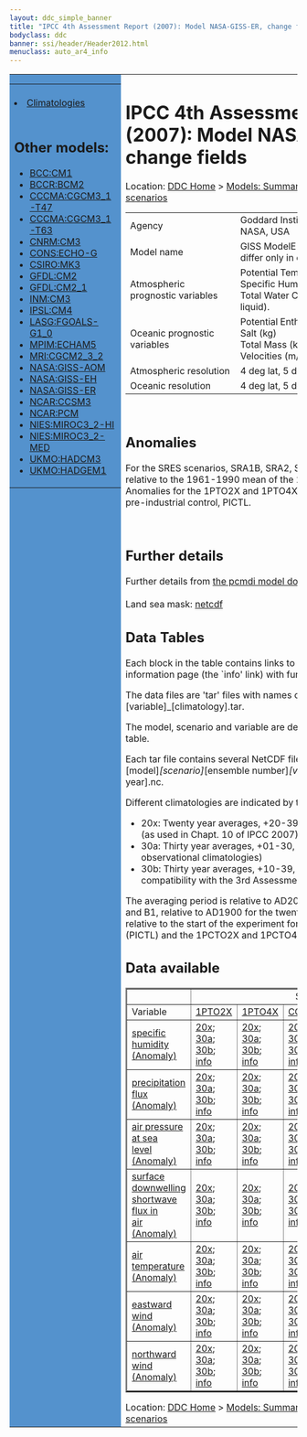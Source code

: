 ```yaml
---
layout: ddc_simple_banner
title: "IPCC 4th Assessment Report (2007): Model NASA-GISS-ER, change fields"
bodyclass: ddc
banner: ssi/header/Header2012.html
menuclass: auto_ar4_info
---
```



<table width="100%" border="0" cellspacing="0" cellpadding="0" style="border-collapse: collapse;">
<tr style="margin:0;padding:0;border:0;">
<td style="margin:0;padding:0;border:0;height:1pt;width:150pt;background:#5492CD;" valign="top" >

<div id="lh-col2" class="auto_ar4_info">
<table class="menumain" bgcolor="#5492CD" cellspacing="0" width="100%" border="0">
<tr><td>

<br/>
<li><a href="model-NASA-GISS-ER.html">Climatologies</a></li><br/>

<h2> Other models:</h2>
<ul>
<li><a href="model-BCC-CM1-change.html">BCC:CM1</a></li>
<li><a href="model-BCCR-BCM2-change.html">BCCR:BCM2</a></li>
<li><a href="model-CCCMA-CGCM3_1-T47-change.html">CCCMA:CGCM3_1-T47</a></li>
<li><a href="model-CCCMA-CGCM3_1-T63-change.html">CCCMA:CGCM3_1-T63</a></li>
<li><a href="model-CNRM-CM3-change.html">CNRM:CM3</a></li>
<li><a href="model-CONS-ECHO-G-change.html">CONS:ECHO-G</a></li>
<li><a href="model-CSIRO-MK3-change.html">CSIRO:MK3</a></li>
<li><a href="model-GFDL-CM2-change.html">GFDL:CM2</a></li>
<li><a href="model-GFDL-CM2_1-change.html">GFDL:CM2_1</a></li>
<li><a href="model-INM-CM3-change.html">INM:CM3</a></li>
<li><a href="model-IPSL-CM4-change.html">IPSL:CM4</a></li>
<li><a href="model-LASG-FGOALS-G1_0-change.html">LASG:FGOALS-G1_0</a></li>
<li><a href="model-MPIM-ECHAM5-change.html">MPIM:ECHAM5</a></li>
<li><a href="model-MRI-CGCM2_3_2-change.html">MRI:CGCM2_3_2</a></li>
<li><a href="model-NASA-GISS-AOM-change.html">NASA:GISS-AOM</a></li>
<li><a href="model-NASA-GISS-EH-change.html">NASA:GISS-EH</a></li>
<li><a href="model-NASA-GISS-ER-change.html">NASA:GISS-ER</a></li>
<li><a href="model-NCAR-CCSM3-change.html">NCAR:CCSM3</a></li>
<li><a href="model-NCAR-PCM-change.html">NCAR:PCM</a></li>
<li><a href="model-NIES-MIROC3_2-HI-change.html">NIES:MIROC3_2-HI</a></li>
<li><a href="model-NIES-MIROC3_2-MED-change.html">NIES:MIROC3_2-MED</a></li>
<li><a href="model-UKMO-HADCM3-change.html">UKMO:HADCM3</a></li>
<li><a href="model-UKMO-HADGEM1-change.html">UKMO:HADGEM1</a></li>
</ul>

</td></tr> 
<!--#include virtual="/ssi12/logos/badc.html" -->
</table>
</div>
</td>
<td><h1>IPCC 4th Assessment Report (2007): Model NASA-GISS-ER, change fields</h1>

<!-- Breadcrumb1 -->
<div id="breadcrumb1" align="left">
Location: <a href="/index.html">DDC Home</a> > <a href="/sim/gcm_clim/">Models: Summary Data</a>
> <a href="/sim/gcm_clim/SRES_AR4/index.html">AR4 (2007): SRES scenarios</a>
</div>
<!-- End of Breadcrumb1 --><table class="meta-data-table">
<tr>
     <td class="meta-table-col1">Agency</td><td> Goddard Institute for Space Studies (GISS), NASA, USA</td>
</tr>
<tr>
     <td class="meta-table-col1">Model name</td><td> GISS ModelE-H and GISS ModelE-R (which differ only in ocean component)</td>
</tr>
<tr>
     <td class="meta-table-col1">Atmospheric prognostic variables</td><td> Potential Temp<br/>
 Specific Humidity<br/>
 Total Water Condensate (either all ice or all liquid).</td>
</tr>
<tr>
     <td class="meta-table-col1">Oceanic prognostic variables</td><td> Potential Enthalpy (J)<br/>
 Salt (kg)<br/>
 Total Mass (kg)<br/>
 Velocities (m/s).</td>
</tr>
<tr>
     <td class="meta-table-col1">Atmospheric resolution</td><td> 4 deg lat, 5 deg long, L??</td>
</tr>
<tr>
     <td class="meta-table-col1">Oceanic resolution</td><td> 4 deg lat, 5 deg long</td>
</tr>
</table>
<br/>

<h2>Anomalies</h2>

For the SRES scenarios, SRA1B, SRA2, SRB1, anomalies are calculated relative to
the 1961-1990 mean of the 20th century simulation, 20C3M. Anomalies for the
1PTO2X and 1PTO4X scenarios are relative to the pre-industrial control, PICTL.

<br/>
<h2>Further details</h2>
    Further details from <a href="http://www-pcmdi.llnl.gov/ipcc/model_documentation/ipcc_model_documentation.php">
          the pcmdi model documentation page</a>
<br/>
<br/>Land sea mask: <a href="/cgi-bin/downl/ar4_nc/sftlf/GIER_sftlf.nc">netcdf</a><br/>
<h2> Data Tables</h2>

Each block in the table contains links to one or more data files and
to one information page (the `info' link) with further information.
<p/>

The data files are 'tar' files with names of the form
[model]_[scenario]_[variable]_[climatology].tar.
<p/>

The model, scenario and variable are determined by the position in
the table.
<p/>

Each tar file contains several NetCDF files with names of the form:
[model]_[scenario]_[ensemble number]_[variable]_[start-year]-[end-year].nc.
<p/>

Different climatologies are indicated by the links within each table entry.
<ul>
<li>20x: Twenty year averages, +20-39, +46-65, +80-99, +180-199 (as used in Chapt. 10 of IPCC 2007)</li>
<li>30a: Thirty year averages, +01-30, +31-60, +61-90 (as used in the observational climatologies)</li>
<li>30b: Thirty year averages, +10-39, +40-69, +70-99 (for compatibility with the 3rd Assessment Report)</li>
</ul>
The averaging period is relative to AD2000 for SRES scenarios A1B, A2 and B1,
relative to AD1900 for the twentieth century run (20C3M) and relative to the
start of the experiment for the pre-industrial control (PICTL) and the
1PCTO2X and 1PCTO4X runs.
<p/>

<h2>Data available</h2>

<table class="data-table"  border="2">
<tr><td></td>
<td colspan="6" align="center">Scenario</td>
</tr>
<tr><td>Variable</td>
      <td><a href="scenario-1PTO2X-change.html">1PTO2X</a></td>
      <td><a href="scenario-1PTO4X-change.html">1PTO4X</a></td>
      <td><a href="scenario-COMMIT-change.html">COMMIT</a></td>
      <td><a href="scenario-SRA1B-change.html">SRA1B</a></td>
      <td><a href="scenario-SRA2-change.html">SRA2</a></td>
      <td><a href="scenario-SRB1-change.html">SRB1</a></td>
</tr>
<tr><td class="data-table-col1"><a href="var-specific_humidity-change.html">specific<br/> humidity (Anomaly)</a></td>
      <td class="data-table-item">
      <a href="/cgi-bin/downl/ar4_nc/huss-change/GIER_1PTO2X_huss-change_oc20x.tar">20x</a>;
      <a href="/cgi-bin/downl/ar4_nc/huss-change/GIER_1PTO2X_huss-change_oc30a.tar">30a</a>;
      <a href="/cgi-bin/downl/ar4_nc/huss-change/GIER_1PTO2X_huss-change_oc30b.tar">30b</a>;
      <a href="/ar4/info/NASA-GISS-ER_1PTO2X_huss.html">info</a></td>
      <td class="data-table-item">
      <a href="/cgi-bin/downl/ar4_nc/huss-change/GIER_1PTO4X_huss-change_oc20x.tar">20x</a>;
      <a href="/cgi-bin/downl/ar4_nc/huss-change/GIER_1PTO4X_huss-change_oc30a.tar">30a</a>;
      <a href="/cgi-bin/downl/ar4_nc/huss-change/GIER_1PTO4X_huss-change_oc30b.tar">30b</a>;
      <a href="/ar4/info/NASA-GISS-ER_1PTO4X_huss.html">info</a></td>
      <td class="data-table-item">
      <a href="/cgi-bin/downl/ar4_nc/huss-change/GIER_COMMIT_huss-change_c20x.tar">20x</a>;
      <a href="/cgi-bin/downl/ar4_nc/huss-change/GIER_COMMIT_huss-change_c30a.tar">30a</a>;
      <a href="/cgi-bin/downl/ar4_nc/huss-change/GIER_COMMIT_huss-change_c30b.tar">30b</a>;
      <a href="/ar4/info/NASA-GISS-ER_COMMIT_huss.html">info</a></td>
      <td class="data-table-item">
      <a href="/cgi-bin/downl/ar4_nc/huss-change/GIER_SRA1B_huss-change_c20x.tar">20x</a>;
      <a href="/cgi-bin/downl/ar4_nc/huss-change/GIER_SRA1B_huss-change_c30b.tar">30b</a>;
      <a href="/ar4/info/NASA-GISS-ER_SRA1B_huss.html">info</a></td>
      <td class="data-table-item">
      <a href="/cgi-bin/downl/ar4_nc/huss-change/GIER_SRA2_huss-change_c20x.tar">20x</a>;
      <a href="/cgi-bin/downl/ar4_nc/huss-change/GIER_SRA2_huss-change_c30b.tar">30b</a>;
      <a href="/ar4/info/NASA-GISS-ER_SRA2_huss.html">info</a></td>
      <td class="data-table-empty">--</td>
</tr>
<tr><td class="data-table-col1"><a href="var-precipitation_flux-change.html">precipitation<br/> flux (Anomaly)</a></td>
      <td class="data-table-item">
      <a href="/cgi-bin/downl/ar4_nc/pr-change/GIER_1PTO2X_pr-change_oc20x.tar">20x</a>;
      <a href="/cgi-bin/downl/ar4_nc/pr-change/GIER_1PTO2X_pr-change_oc30a.tar">30a</a>;
      <a href="/cgi-bin/downl/ar4_nc/pr-change/GIER_1PTO2X_pr-change_oc30b.tar">30b</a>;
      <a href="/ar4/info/NASA-GISS-ER_1PTO2X_pr.html">info</a></td>
      <td class="data-table-item">
      <a href="/cgi-bin/downl/ar4_nc/pr-change/GIER_1PTO4X_pr-change_oc20x.tar">20x</a>;
      <a href="/cgi-bin/downl/ar4_nc/pr-change/GIER_1PTO4X_pr-change_oc30a.tar">30a</a>;
      <a href="/cgi-bin/downl/ar4_nc/pr-change/GIER_1PTO4X_pr-change_oc30b.tar">30b</a>;
      <a href="/ar4/info/NASA-GISS-ER_1PTO4X_pr.html">info</a></td>
      <td class="data-table-item">
      <a href="/cgi-bin/downl/ar4_nc/pr-change/GIER_COMMIT_pr-change_c20x.tar">20x</a>;
      <a href="/cgi-bin/downl/ar4_nc/pr-change/GIER_COMMIT_pr-change_c30a.tar">30a</a>;
      <a href="/cgi-bin/downl/ar4_nc/pr-change/GIER_COMMIT_pr-change_c30b.tar">30b</a>;
      <a href="/ar4/info/NASA-GISS-ER_COMMIT_pr.html">info</a></td>
      <td class="data-table-empty">--</td>
      <td class="data-table-item">
      <a href="/cgi-bin/downl/ar4_nc/pr-change/GIER_SRA2_pr-change_c20x.tar">20x</a>;
      <a href="/cgi-bin/downl/ar4_nc/pr-change/GIER_SRA2_pr-change_c30b.tar">30b</a>;
      <a href="/ar4/info/NASA-GISS-ER_SRA2_pr.html">info</a></td>
      <td class="data-table-item">
      <a href="/cgi-bin/downl/ar4_nc/pr-change/GIER_SRB1_pr-change_c20x.tar">20x</a>;
      <a href="/cgi-bin/downl/ar4_nc/pr-change/GIER_SRB1_pr-change_c30b.tar">30b</a>;
      <a href="/ar4/info/NASA-GISS-ER_SRB1_pr.html">info</a></td>
</tr>
<tr><td class="data-table-col1"><a href="var-air_pressure_at_sea_level-change.html">air pressure at sea<br/> level (Anomaly)</a></td>
      <td class="data-table-item">
      <a href="/cgi-bin/downl/ar4_nc/psl-change/GIER_1PTO2X_psl-change_oc20x.tar">20x</a>;
      <a href="/cgi-bin/downl/ar4_nc/psl-change/GIER_1PTO2X_psl-change_oc30a.tar">30a</a>;
      <a href="/cgi-bin/downl/ar4_nc/psl-change/GIER_1PTO2X_psl-change_oc30b.tar">30b</a>;
      <a href="/ar4/info/NASA-GISS-ER_1PTO2X_psl.html">info</a></td>
      <td class="data-table-item">
      <a href="/cgi-bin/downl/ar4_nc/psl-change/GIER_1PTO4X_psl-change_oc20x.tar">20x</a>;
      <a href="/cgi-bin/downl/ar4_nc/psl-change/GIER_1PTO4X_psl-change_oc30a.tar">30a</a>;
      <a href="/cgi-bin/downl/ar4_nc/psl-change/GIER_1PTO4X_psl-change_oc30b.tar">30b</a>;
      <a href="/ar4/info/NASA-GISS-ER_1PTO4X_psl.html">info</a></td>
      <td class="data-table-item">
      <a href="/cgi-bin/downl/ar4_nc/psl-change/GIER_COMMIT_psl-change_c20x.tar">20x</a>;
      <a href="/cgi-bin/downl/ar4_nc/psl-change/GIER_COMMIT_psl-change_c30a.tar">30a</a>;
      <a href="/cgi-bin/downl/ar4_nc/psl-change/GIER_COMMIT_psl-change_c30b.tar">30b</a>;
      <a href="/ar4/info/NASA-GISS-ER_COMMIT_psl.html">info</a></td>
      <td class="data-table-item">
      <a href="/cgi-bin/downl/ar4_nc/psl-change/GIER_SRA1B_psl-change_c20x.tar">20x</a>;
      <a href="/cgi-bin/downl/ar4_nc/psl-change/GIER_SRA1B_psl-change_c30b.tar">30b</a>;
      <a href="/ar4/info/NASA-GISS-ER_SRA1B_psl.html">info</a></td>
      <td class="data-table-item">
      <a href="/cgi-bin/downl/ar4_nc/psl-change/GIER_SRA2_psl-change_c20x.tar">20x</a>;
      <a href="/cgi-bin/downl/ar4_nc/psl-change/GIER_SRA2_psl-change_c30b.tar">30b</a>;
      <a href="/ar4/info/NASA-GISS-ER_SRA2_psl.html">info</a></td>
      <td class="data-table-item">
      <a href="/cgi-bin/downl/ar4_nc/psl-change/GIER_SRB1_psl-change_c20x.tar">20x</a>;
      <a href="/cgi-bin/downl/ar4_nc/psl-change/GIER_SRB1_psl-change_c30b.tar">30b</a>;
      <a href="/ar4/info/NASA-GISS-ER_SRB1_psl.html">info</a></td>
</tr>
<tr><td class="data-table-col1"><a href="var-surface_downwelling_shortwave_flux_in_air-change.html">surface downwelling<br/> shortwave flux in<br/> air (Anomaly)</a></td>
      <td class="data-table-item">
      <a href="/cgi-bin/downl/ar4_nc/rsds-change/GIER_1PTO2X_rsds-change_oc20x.tar">20x</a>;
      <a href="/cgi-bin/downl/ar4_nc/rsds-change/GIER_1PTO2X_rsds-change_oc30a.tar">30a</a>;
      <a href="/cgi-bin/downl/ar4_nc/rsds-change/GIER_1PTO2X_rsds-change_oc30b.tar">30b</a>;
      <a href="/ar4/info/NASA-GISS-ER_1PTO2X_rsds.html">info</a></td>
      <td class="data-table-item">
      <a href="/cgi-bin/downl/ar4_nc/rsds-change/GIER_1PTO4X_rsds-change_oc20x.tar">20x</a>;
      <a href="/cgi-bin/downl/ar4_nc/rsds-change/GIER_1PTO4X_rsds-change_oc30a.tar">30a</a>;
      <a href="/cgi-bin/downl/ar4_nc/rsds-change/GIER_1PTO4X_rsds-change_oc30b.tar">30b</a>;
      <a href="/ar4/info/NASA-GISS-ER_1PTO4X_rsds.html">info</a></td>
      <td class="data-table-item">
      <a href="/cgi-bin/downl/ar4_nc/rsds-change/GIER_COMMIT_rsds-change_c20x.tar">20x</a>;
      <a href="/cgi-bin/downl/ar4_nc/rsds-change/GIER_COMMIT_rsds-change_c30a.tar">30a</a>;
      <a href="/cgi-bin/downl/ar4_nc/rsds-change/GIER_COMMIT_rsds-change_c30b.tar">30b</a>;
      <a href="/ar4/info/NASA-GISS-ER_COMMIT_rsds.html">info</a></td>
      <td class="data-table-item">
      <a href="/cgi-bin/downl/ar4_nc/rsds-change/GIER_SRA1B_rsds-change_c20x.tar">20x</a>;
      <a href="/cgi-bin/downl/ar4_nc/rsds-change/GIER_SRA1B_rsds-change_c30b.tar">30b</a>;
      <a href="/ar4/info/NASA-GISS-ER_SRA1B_rsds.html">info</a></td>
      <td class="data-table-item">
      <a href="/cgi-bin/downl/ar4_nc/rsds-change/GIER_SRA2_rsds-change_c20x.tar">20x</a>;
      <a href="/cgi-bin/downl/ar4_nc/rsds-change/GIER_SRA2_rsds-change_c30b.tar">30b</a>;
      <a href="/ar4/info/NASA-GISS-ER_SRA2_rsds.html">info</a></td>
      <td class="data-table-item">
      <a href="/cgi-bin/downl/ar4_nc/rsds-change/GIER_SRB1_rsds-change_c20x.tar">20x</a>;
      <a href="/cgi-bin/downl/ar4_nc/rsds-change/GIER_SRB1_rsds-change_c30b.tar">30b</a>;
      <a href="/ar4/info/NASA-GISS-ER_SRB1_rsds.html">info</a></td>
</tr>
<tr><td class="data-table-col1"><a href="var-air_temperature-change.html">air<br/> temperature (Anomaly)</a></td>
      <td class="data-table-item">
      <a href="/cgi-bin/downl/ar4_nc/tas-change/GIER_1PTO2X_tas-change_oc20x.tar">20x</a>;
      <a href="/cgi-bin/downl/ar4_nc/tas-change/GIER_1PTO2X_tas-change_oc30a.tar">30a</a>;
      <a href="/cgi-bin/downl/ar4_nc/tas-change/GIER_1PTO2X_tas-change_oc30b.tar">30b</a>;
      <a href="/ar4/info/NASA-GISS-ER_1PTO2X_tas.html">info</a></td>
      <td class="data-table-item">
      <a href="/cgi-bin/downl/ar4_nc/tas-change/GIER_1PTO4X_tas-change_oc20x.tar">20x</a>;
      <a href="/cgi-bin/downl/ar4_nc/tas-change/GIER_1PTO4X_tas-change_oc30a.tar">30a</a>;
      <a href="/cgi-bin/downl/ar4_nc/tas-change/GIER_1PTO4X_tas-change_oc30b.tar">30b</a>;
      <a href="/ar4/info/NASA-GISS-ER_1PTO4X_tas.html">info</a></td>
      <td class="data-table-item">
      <a href="/cgi-bin/downl/ar4_nc/tas-change/GIER_COMMIT_tas-change_c20x.tar">20x</a>;
      <a href="/cgi-bin/downl/ar4_nc/tas-change/GIER_COMMIT_tas-change_c30a.tar">30a</a>;
      <a href="/cgi-bin/downl/ar4_nc/tas-change/GIER_COMMIT_tas-change_c30b.tar">30b</a>;
      <a href="/ar4/info/NASA-GISS-ER_COMMIT_tas.html">info</a></td>
      <td class="data-table-item">
      <a href="/cgi-bin/downl/ar4_nc/tas-change/GIER_SRA1B_tas-change_c20x.tar">20x</a>;
      <a href="/cgi-bin/downl/ar4_nc/tas-change/GIER_SRA1B_tas-change_c30b.tar">30b</a>;
      <a href="/ar4/info/NASA-GISS-ER_SRA1B_tas.html">info</a></td>
      <td class="data-table-item">
      <a href="/cgi-bin/downl/ar4_nc/tas-change/GIER_SRA2_tas-change_c20x.tar">20x</a>;
      <a href="/cgi-bin/downl/ar4_nc/tas-change/GIER_SRA2_tas-change_c30b.tar">30b</a>;
      <a href="/ar4/info/NASA-GISS-ER_SRA2_tas.html">info</a></td>
      <td class="data-table-item">
      <a href="/cgi-bin/downl/ar4_nc/tas-change/GIER_SRB1_tas-change_c20x.tar">20x</a>;
      <a href="/cgi-bin/downl/ar4_nc/tas-change/GIER_SRB1_tas-change_c30b.tar">30b</a>;
      <a href="/ar4/info/NASA-GISS-ER_SRB1_tas.html">info</a></td>
</tr>
<tr><td class="data-table-col1"><a href="var-eastward_wind-change.html">eastward wind (Anomaly)</a></td>
      <td class="data-table-item">
      <a href="/cgi-bin/downl/ar4_nc/uas-change/GIER_1PTO2X_uas-change_oc20x.tar">20x</a>;
      <a href="/cgi-bin/downl/ar4_nc/uas-change/GIER_1PTO2X_uas-change_oc30a.tar">30a</a>;
      <a href="/cgi-bin/downl/ar4_nc/uas-change/GIER_1PTO2X_uas-change_oc30b.tar">30b</a>;
      <a href="/ar4/info/NASA-GISS-ER_1PTO2X_uas.html">info</a></td>
      <td class="data-table-item">
      <a href="/cgi-bin/downl/ar4_nc/uas-change/GIER_1PTO4X_uas-change_oc20x.tar">20x</a>;
      <a href="/cgi-bin/downl/ar4_nc/uas-change/GIER_1PTO4X_uas-change_oc30a.tar">30a</a>;
      <a href="/cgi-bin/downl/ar4_nc/uas-change/GIER_1PTO4X_uas-change_oc30b.tar">30b</a>;
      <a href="/ar4/info/NASA-GISS-ER_1PTO4X_uas.html">info</a></td>
      <td class="data-table-item">
      <a href="/cgi-bin/downl/ar4_nc/uas-change/GIER_COMMIT_uas-change_c20x.tar">20x</a>;
      <a href="/cgi-bin/downl/ar4_nc/uas-change/GIER_COMMIT_uas-change_c30a.tar">30a</a>;
      <a href="/cgi-bin/downl/ar4_nc/uas-change/GIER_COMMIT_uas-change_c30b.tar">30b</a>;
      <a href="/ar4/info/NASA-GISS-ER_COMMIT_uas.html">info</a></td>
      <td class="data-table-item">
      <a href="/cgi-bin/downl/ar4_nc/uas-change/GIER_SRA1B_uas-change_c20x.tar">20x</a>;
      <a href="/cgi-bin/downl/ar4_nc/uas-change/GIER_SRA1B_uas-change_c30b.tar">30b</a>;
      <a href="/ar4/info/NASA-GISS-ER_SRA1B_uas.html">info</a></td>
      <td class="data-table-item">
      <a href="/cgi-bin/downl/ar4_nc/uas-change/GIER_SRA2_uas-change_c20x.tar">20x</a>;
      <a href="/cgi-bin/downl/ar4_nc/uas-change/GIER_SRA2_uas-change_c30b.tar">30b</a>;
      <a href="/ar4/info/NASA-GISS-ER_SRA2_uas.html">info</a></td>
      <td class="data-table-item">
      <a href="/cgi-bin/downl/ar4_nc/uas-change/GIER_SRB1_uas-change_c20x.tar">20x</a>;
      <a href="/cgi-bin/downl/ar4_nc/uas-change/GIER_SRB1_uas-change_c30b.tar">30b</a>;
      <a href="/ar4/info/NASA-GISS-ER_SRB1_uas.html">info</a></td>
</tr>
<tr><td class="data-table-col1"><a href="var-northward_wind-change.html">northward wind (Anomaly)</a></td>
      <td class="data-table-item">
      <a href="/cgi-bin/downl/ar4_nc/vas-change/GIER_1PTO2X_vas-change_oc20x.tar">20x</a>;
      <a href="/cgi-bin/downl/ar4_nc/vas-change/GIER_1PTO2X_vas-change_oc30a.tar">30a</a>;
      <a href="/cgi-bin/downl/ar4_nc/vas-change/GIER_1PTO2X_vas-change_oc30b.tar">30b</a>;
      <a href="/ar4/info/NASA-GISS-ER_1PTO2X_vas.html">info</a></td>
      <td class="data-table-item">
      <a href="/cgi-bin/downl/ar4_nc/vas-change/GIER_1PTO4X_vas-change_oc20x.tar">20x</a>;
      <a href="/cgi-bin/downl/ar4_nc/vas-change/GIER_1PTO4X_vas-change_oc30a.tar">30a</a>;
      <a href="/cgi-bin/downl/ar4_nc/vas-change/GIER_1PTO4X_vas-change_oc30b.tar">30b</a>;
      <a href="/ar4/info/NASA-GISS-ER_1PTO4X_vas.html">info</a></td>
      <td class="data-table-item">
      <a href="/cgi-bin/downl/ar4_nc/vas-change/GIER_COMMIT_vas-change_c20x.tar">20x</a>;
      <a href="/cgi-bin/downl/ar4_nc/vas-change/GIER_COMMIT_vas-change_c30a.tar">30a</a>;
      <a href="/cgi-bin/downl/ar4_nc/vas-change/GIER_COMMIT_vas-change_c30b.tar">30b</a>;
      <a href="/ar4/info/NASA-GISS-ER_COMMIT_vas.html">info</a></td>
      <td class="data-table-item">
      <a href="/cgi-bin/downl/ar4_nc/vas-change/GIER_SRA1B_vas-change_c20x.tar">20x</a>;
      <a href="/cgi-bin/downl/ar4_nc/vas-change/GIER_SRA1B_vas-change_c30b.tar">30b</a>;
      <a href="/ar4/info/NASA-GISS-ER_SRA1B_vas.html">info</a></td>
      <td class="data-table-item">
      <a href="/cgi-bin/downl/ar4_nc/vas-change/GIER_SRA2_vas-change_c20x.tar">20x</a>;
      <a href="/cgi-bin/downl/ar4_nc/vas-change/GIER_SRA2_vas-change_c30b.tar">30b</a>;
      <a href="/ar4/info/NASA-GISS-ER_SRA2_vas.html">info</a></td>
      <td class="data-table-item">
      <a href="/cgi-bin/downl/ar4_nc/vas-change/GIER_SRB1_vas-change_c20x.tar">20x</a>;
      <a href="/cgi-bin/downl/ar4_nc/vas-change/GIER_SRB1_vas-change_c30b.tar">30b</a>;
      <a href="/ar4/info/NASA-GISS-ER_SRB1_vas.html">info</a></td>
</tr>
</table>
</div>
<!-- Breadcrumb2 -->
<div id="breadcrumb2" align="left">
Location: <a href="/index.html">DDC Home</a> > <a href="/sim/gcm_clim/">Models: Summary Data</a>
> <a href="/sim/gcm_clim/SRES_AR4/index.html">AR4 (2007): SRES scenarios</a>
</div>
<!-- End of Breadcrumb2 --></td></tr></table>
